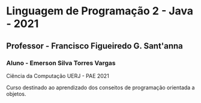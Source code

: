 # Linguagem de Programação 2 - Java - 2021
## Professor - Francisco Figueiredo G. Sant'anna 
### Aluno - Emerson Silva Torres Vargas

Ciência da Computação UERJ - PAE 2021

Curso destinado ao aprendizado dos conseitos de programação orientada a objetos.
